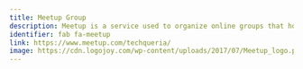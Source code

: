 ```yaml
---
title: Meetup Group
description: Meetup is a service used to organize online groups that host in-person events for people with similar interests.
identifier: fab fa-meetup
link: https://www.meetup.com/techqueria/
image: https://cdn.logojoy.com/wp-content/uploads/2017/07/Meetup_logo.png
---
```

